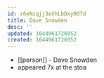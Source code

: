 ```yaml
---
id: r6eNzqjj3eXhLbDxy0O7d
title: Dave Snowden
desc: ''
updated: 1644961726952
created: 1644961726952
---
```



- [[person]] - Dave Snowden
- appeared 7x at the stoa
